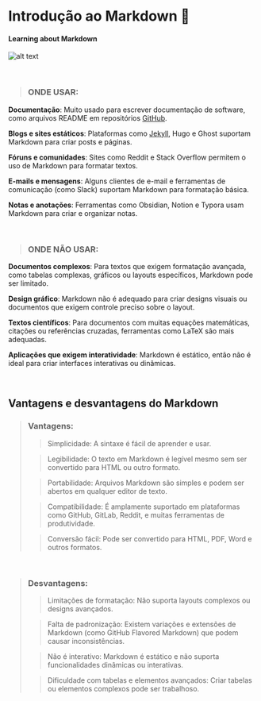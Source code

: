 # Introdução ao Markdown 🔰
#### Learning about Markdown


 ![alt text](https://www.linuxadictos.com/wp-content/uploads/Markdown.png)

&nbsp;
&nbsp;
&nbsp;

 > ### ONDE USAR:

**Documentação**: Muito usado para escrever documentação de software, como arquivos README em repositórios [GitHub](https://github.com/).

**Blogs e sites estáticos**: Plataformas como [Jekyll](https://jekyllrb.com/), Hugo e Ghost suportam Markdown para criar posts e páginas.

**Fóruns e comunidades**: Sites como Reddit e Stack Overflow permitem o uso de Markdown para formatar textos.

**E-mails e mensagens**: Alguns clientes de e-mail e ferramentas de comunicação (como Slack) suportam Markdown para formatação básica.

**Notas e anotações**: Ferramentas como Obsidian, Notion e Typora usam Markdown para criar e organizar notas.



&nbsp;
&nbsp;
&nbsp;


> ### ONDE NÃO USAR:

**Documentos complexos**: Para textos que exigem formatação avançada, como tabelas complexas, gráficos ou layouts específicos, Markdown pode ser limitado.

**Design gráfico**: Markdown não é adequado para criar designs visuais ou documentos que exigem controle preciso sobre o layout.

**Textos científicos**: Para documentos com muitas equações matemáticas, citações ou referências cruzadas, ferramentas como LaTeX são mais adequadas.

**Aplicações que exigem interatividade**: Markdown é estático, então não é ideal para criar interfaces interativas ou dinâmicas.



&nbsp;
&nbsp;
&nbsp;
&nbsp;
&nbsp;
&nbsp;



## Vantagens e desvantagens do Markdown
> ### Vantagens:
>
>>Simplicidade: A sintaxe é fácil de aprender e usar.
>
>>Legibilidade: O texto em Markdown é legível mesmo sem ser convertido para HTML ou outro formato.
>
>>Portabilidade: Arquivos Markdown são simples e podem ser abertos em qualquer editor de texto.
>
>>Compatibilidade: É amplamente suportado em plataformas como GitHub, GitLab, Reddit, e muitas ferramentas de produtividade.
>
>>Conversão fácil: Pode ser convertido para HTML, PDF, Word e outros formatos.

&nbsp;
&nbsp;
&nbsp;

> ### Desvantagens:
>
>>Limitações de formatação: Não suporta layouts complexos ou designs avançados.
>
>>Falta de padronização: Existem variações e extensões de Markdown (como GitHub Flavored Markdown) que podem causar inconsistências.
>
>>Não é interativo: Markdown é estático e não suporta funcionalidades dinâmicas ou interativas.
>
>>Dificuldade com tabelas e elementos avançados: Criar tabelas ou elementos complexos pode ser trabalhoso.





